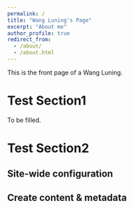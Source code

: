 ```yaml
---
permalink: /
title: "Wang Luning's Page"
excerpt: "About me"
author_profile: true
redirect_from: 
  - /about/
  - /about.html
---
```


This is the front page of a Wang Luning.

Test Section1
======
To be filled.

Test Section2
=====


Site-wide configuration
------


Create content & metadata
------



